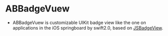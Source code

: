 # ABBadgeVuew

- ABBadgeVuew is customizable UIKit badge view like the one on applications in the iOS springboard by swift2.0, based on [JSBadgeView](https://github.com/JaviSoto/JSBadgeView).
